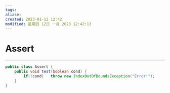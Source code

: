 ```yaml
---
tags: 
aliase: 
created: 2023-01-12 12:42
modified: 星期四 12日 一月 2023 12:42:13
---
```

# Assert
***

```java
public class Assert {
	public void test(boolean cond) {
		if(!cond)	throw new IndexOutOfBoundsException("Error!");
	}
}
```
